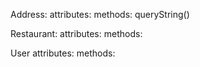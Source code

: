 Address:
    attributes:
    methods:
        queryString()

Restaurant:
    attributes:
    methods:

User
    attributes:
    methods:



